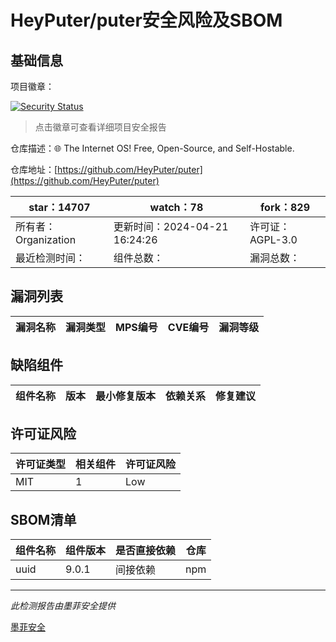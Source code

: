 # HeyPuter/puter安全风险及SBOM

## 基础信息

项目徽章：

[![Security Status](https://www.murphysec.com/platform3/v31/badge/1782134086437097472.svg)](https://www.murphysec.com/console/report/1765452897822130176/1782134086437097472)

> 点击徽章可查看详细项目安全报告

仓库描述：🌐 The Internet OS! Free, Open-Source, and Self-Hostable.

仓库地址：[https://github.com/HeyPuter/puter](https://github.com/HeyPuter/puter)

| star：14707 | watch：78 | fork：829 |
| ----------- | -------------- | ------------ |
| 所有者：Organization | 更新时间：2024-04-21 16:24:26 | 许可证：AGPL-3.0 |
| 最近检测时间： | 组件总数： | 漏洞总数： |




## 漏洞列表

| 漏洞名称 | 漏洞类型 | MPS编号 | CVE编号 | 漏洞等级 |
| ------- | ------ | ------- | ------ | ----- |





## 缺陷组件

| 组件名称 | 版本 | 最小修复版本 | 依赖关系 | 修复建议 |
| -------- | ---- | ------------ | -------- | -------- |





## 许可证风险

| 许可证类型 | 相关组件 | 许可证风险 |
| ---------- | -------- | ---------- |
|MIT|1|Low|




## SBOM清单

| 组件名称 | 组件版本 | 是否直接依赖 | 仓库 |
| -------- | -------- | ------------ | ---- |
|uuid|9.0.1|间接依赖|npm|


------

*此检测报告由墨菲安全提供*

[墨菲安全](www.murphysec.com)